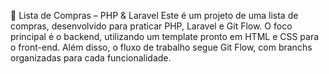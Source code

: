 🛒 Lista de Compras – PHP & Laravel
Este é um projeto de uma lista de compras, desenvolvido para praticar PHP, Laravel e Git Flow. O foco principal é o backend, utilizando um template pronto em HTML e CSS para o front-end. Além disso, o fluxo de trabalho segue Git Flow, com branchs organizadas para cada funcionalidade.